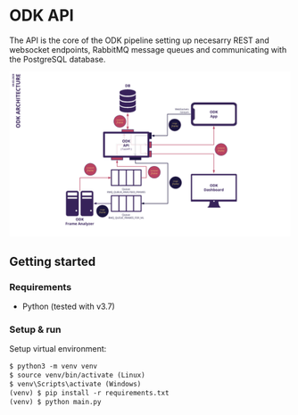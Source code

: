 # ODK API

The API is the core of the ODK pipeline setting up necesarry REST and websocket endpoints, RabbitMQ message queues and communicating with the PostgreSQL database.

![architecture](../images/odk-stack-architecture.png)

## Getting started

### Requirements

- Python (tested with v3.7)

### Setup & run

Setup virtual environment:
```
$ python3 -m venv venv
$ source venv/bin/activate (Linux)
$ venv\Scripts\activate (Windows)
(venv) $ pip install -r requirements.txt
(venv) $ python main.py
```